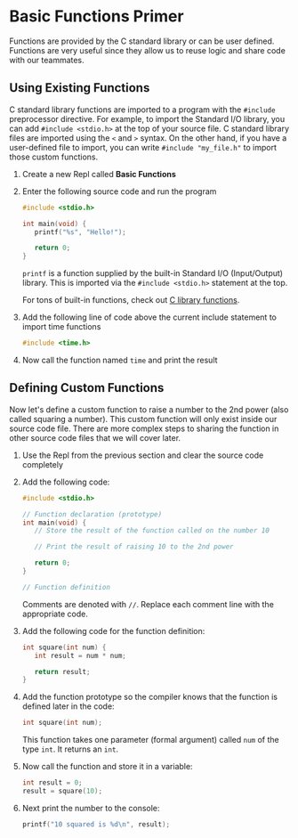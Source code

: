 # Basic Functions Primer

Functions are provided by the C standard library or can be user defined. Functions are very useful since they allow us to reuse logic and share code with our teammates.

## Using Existing Functions

C standard library functions are imported to a program with the `#include` preprocessor directive. For example, to import the Standard I/O library, you can add `#include <stdio.h>` at the top of your source file. C standard library files are imported using the `<` and `>` syntax. On the other hand, if you have a user-defined file to import, you can write `#include "my_file.h"` to import those custom functions.

1. Create a new Repl called **Basic Functions**
1. Enter the following source code and run the program

   ```C
   #include <stdio.h>

   int main(void) {
      printf("%s", "Hello!");

      return 0;
   }
   ```

   `printf` is a function supplied by the built-in Standard I/O (Input/Output) library. This is imported via the `#include <stdio.h>` statement at the top.

   For tons of built-in functions, check out [C library functions](https://www.geeksforgeeks.org/c-library-functions/).

1. Add the following line of code above the current include statement to import time functions

   ```C
   #include <time.h>
   ```

1. Now call the function named `time` and print the result

## Defining Custom Functions

Now let's define a custom function to raise a number to the 2nd power (also called squaring a number). This custom function will only exist inside our source code file. There are more complex steps to sharing the function in other source code files that we will cover later.

1. Use the Repl from the previous section and clear the source code completely

1. Add the following code:

   ```C
   #include <stdio.h>

   // Function declaration (prototype)
   int main(void) {
      // Store the result of the function called on the number 10

      // Print the result of raising 10 to the 2nd power

      return 0;
   }

   // Function definition
   ```

   Comments are denoted with `//`. Replace each comment line with the appropriate code.

1. Add the following code for the function definition:

   ```C
   int square(int num) {
      int result = num * num;

      return result;
   }
   ```

1. Add the function prototype so the compiler knows that the function is defined later in the code:

   ```C
   int square(int num);
   ```

   This function takes one parameter (formal argument) called `num` of the type `int`. It returns an `int`.

1. Now call the function and store it in a variable:

   ```C
   int result = 0;
   result = square(10);
   ```

1. Next print the number to the console:

   ```C
   printf("10 squared is %d\n", result);
   ```
